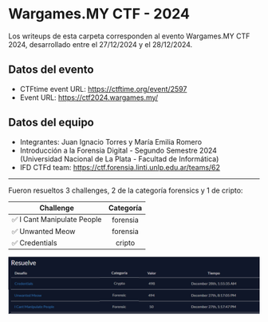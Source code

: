 # Wargames.MY CTF - 2024
Los writeups de esta carpeta corresponden al evento Wargames.MY CTF 2024, desarrollado entre el 27/12/2024 y el 28/12/2024.

## Datos del evento
- CTFtime event URL: https://ctftime.org/event/2597
- Event URL: https://ctf2024.wargames.my/ 

## Datos del equipo
- Integrantes: Juan Ignacio Torres y María Emilia Romero
- Introducción a la Forensia Digital - Segundo Semestre 2024 (Universidad Nacional de La Plata - Facultad de Informática)
- IFD CTFd team: https://ctf.forensia.linti.unlp.edu.ar/teams/62   

---

Fueron resueltos 3 challenges, 2 de la categoría forensics y 1 de cripto:

| Challenge | Categoría |
| --- | :---:
| ✅ I Cant Manipulate People | forensia |
| ✅ Unwanted Meow | forensia |
| ✅ Credentials | cripto |


![Desafios](./desafios.png)